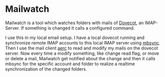 # Mailwatch

Mailwatch is a tool which watches folders with mails of [Dovecot](https://www.dovecot.org/), an IMAP-Server. If something is changed it calls a configured command.

I use this in my local email setup. I have a local dovecot running and synchronize remote IMAP accounts to this local IMAP server using [mbsync](https://isync.sourceforge.io/mbsync.html).
Then I use the mail client [aerc](https://git.sr.ht/~rjarry/aerc) to read and modify my mails on the dovecot server.
Now every time a modify something, like change read flag, or move or delete a mail, Mailwatch get notified about the change and then it calls mbsync for the specific account and folder to realize a realtime synchronization of the changed folders.
